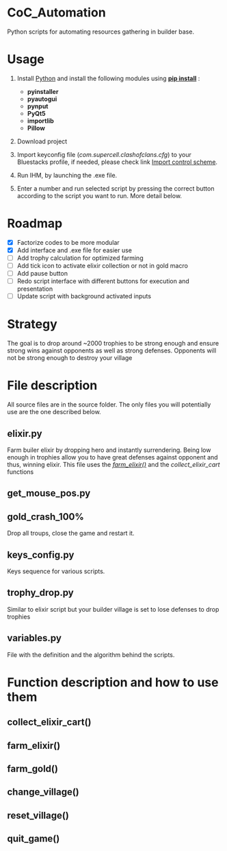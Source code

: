 # CoC_Automation
Python scripts for automating resources gathering in builder base.

# Usage
1. Install [Python](https://www.python.org/downloads/) and install the following modules using [**pip install**](https://pypi.org/project/pip/) :
    - **pyinstaller**
    - **pyautogui**
    - **pynput**
    - **PyQt5**
    - **importlib**
    - **Pillow**

2. Download project
4. Import keyconfig file (*com.supercell.clashofclans.cfg*) to your Bluestacks profile, if needed, please check link [Import control scheme](https://support.bluestacks.com/hc/en-us/articles/360056129291-How-to-import-your-game-controls-from-BlueStacks-4-and-use-them-in-BlueStacks-5#:~:text=After%20the%20game%20launches%2C%20open,on%20the%20%22Import%22%20icon.). 
5. Run IHM, by launching the .exe file.
6. Enter a number and run selected script by pressing the correct button according to the script you want to run. More detail below.

# Roadmap
- [x] Factorize codes to be more modular
- [x] Add interface and .exe file for easier use
- [ ] Add trophy calculation for optimized farming
- [ ] Add tick icon to activate elixir collection or not in gold macro
- [ ] Add pause button
- [ ] Redo script interface with different buttons for execution and presentation
- [ ] Update script with background activated inputs

# Strategy

The goal is to drop around ~2000 trophies to be strong enough and ensure strong wins against opponents as well as strong defenses. Opponents will not be strong enough to destroy your village

# File description

All source files are in the source folder.
The only files you will potentially use are the one described below.

## elixir.py

Farm builer elixir by dropping hero and instantly surrendering.
Being low enough in trophies allow you to have great defenses against opponent and thus, winning elixir.
This file uses the [*farm_elixir()*](doc:README.md#farm_elixir()) and the *collect_elixir_cart* functions

## get_mouse_pos.py



## gold_crash_100%

Drop all troups, close the game and restart it.

## keys_config.py

Keys sequence for various scripts.

## trophy_drop.py

Similar to elixir script but your builder village is set to lose defenses to drop trophies

## variables.py

File with the definition and the algorithm behind the scripts.

# Function description and how to use them

## collect_elixir_cart()

## farm_elixir()

## farm_gold()

## change_village()

## reset_village()

## quit_game()
